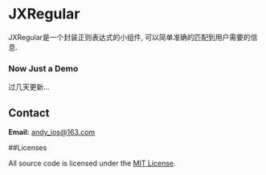 # JXRegular

JXRegular是一个封装正则表达式的小组件, 可以简单准确的匹配到用户需要的信息.

### Now Just a Demo

过几天更新...


## Contact
**Email:** andy_ios@163.com


##Licenses

All source code is licensed under the [MIT License](https://github.com/andy0323/JXRequest/blob/master/LICENSE).

